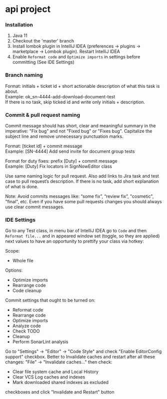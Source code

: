 # api project

### Installation

1. Java 11
2. Checkout the 'master' branch
3. Install lombok plugin in IntelliJ IDEA (preferences -> plugins -> marketplace -> Lombok plugin). Restart IntelliJ
   IDEA
4. Enable `Reformat code` and `Optimize imports` in settings before committing (See IDE Settings)

### Branch naming

Format:
initials + ticket id + short actionable description of what this task is about.</br>
Example: ok_sn-4444-add-download-document-test</br> If there is no task, skip ticked id and write only initials +
description.

### Commit & pull request naming

Commit message should has short, clear and meaningful summary in the imperative: "Fix bug" and not "Fixed bug" or "Fixes
bug". Capitalize the subject line and remove unnecessary punctuation marks.

Format: [ticket id] + commit message </br>
Example: [SN-4444] Add send invite for document group tests

Format for duty fixes: prefix [Duty] + commit message</br>
Example: [Duty] Fix locators in SignNowEditor class

Use same naming logic for pull request. Also add links to Jira task and test case to pull request’s description. If
there is no task, add short explanation of what is done.

Note: Avoid commits messages like: “some fix”, “review fix”, "cosmetic", "final", etc. Even if you have some pull
requests changes you should always use clear commit messages.

### IDE Settings

Go to any Test class, in menu bar of IntelliJ IDEA go to `Code` and then `Reformat file...` and in appeared window set
(toggle, so they are applied) next values to have an opportunity to prettify your class via hotkey:

Scope:

* Whole file

Options:

* Optimize imports
* Rearrange code
* Code cleanup

Commit settings that ought to be turned on:

* Reformat code
* Rearrange code
* Optimize imports
* Analyze code
* Check TODO
* Cleanup
* Perform SonarLint analysis

Go to "Settings" -> "Editor" -> "Code Style" and check "Enable EditorConfig support" checkbox. Better to Invalidate
caches and restart after all these changes: "File" -> "Invalidate caches..." then check:

* Clear file system cache and Local History
* Clear VCS Log caches and indexes
* Mark downloaded shared indexes as excluded

checkboxes and click "Invalidate and Restart" button

